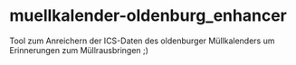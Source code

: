 # muellkalender-oldenburg_enhancer
Tool zum Anreichern der ICS-Daten des oldenburger Müllkalenders um Erinnerungen zum Müllrausbringen ;)
